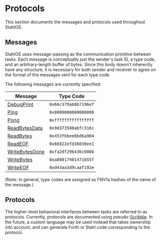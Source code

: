Protocols
=========

This section documents the messages and protocols used throughout StahlOS.

Messages
--------

StahlOS uses message-passing as the communication primitive between tasks. Each message is conceptually just the sender's task ID, a type code, and an arbitrary-length buffer of bytes. Since this body doesn't inherently have any structure, it is necessary for both sender and receiver to agree on the format of the messages sent for each type code.

The following messages are currently specified:

| Message                                                | Type Code            |
|--------------------------------------------------------|----------------------|
| [DebugPrint](debug.md#debugprint)                      | `0x66c379ab0b7196ef` |
| [Ping](heartbeat.md#ping)                              | `0x0000000000000000` |
| [Pong](heartbeat.md#pong)                              | `0xffffffffffffffff` |
| [ReadBytesData](byte-input-stream.md#readbytesdata)    | `0x9d373588abfc316c` |
| [ReadBytes](byte-input-stream.md#readbytes)            | `0x453fbbee6bd6a904` |
| [ReadEOF](byte-input-stream.md#readeof)                | `0x66822efd36030ee1` |
| [WriteBytesDone](byte-output-stream.md#writebytesdone) | `0xfa2df296436c000b` |
| [WriteBytes](byte-output-stream.md#writebytes)         | `0xa80817401471655f` |
| [WriteEOF](byte-output-stream.md#writeeof)             | `0xd43aa3d9caaf192e` |

(Note: In general, type codes are assigned as FNV1a hashes of the name of the message.)

Protocols
---------

The higher-level behavioral interfaces between tasks are referred to as protocols. Currently, protocols are documented using pseudo-[Scribble](http://www.scribble.org/). In the future, a custom language may be used instead that takes ownership into account, and can generate Forth or Stahl code corresponding to the protocol.

